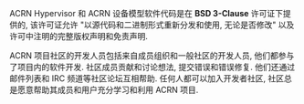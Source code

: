 
ACRN Hypervisor 和 ACRN 设备模型软件代码是在 **BSD 3-Clause** 许可证下提供的, 该许可证允许 "以源代码和二进制形式重新分发和使用, 无论是否修改" 以及许可中注明的完整版权声明和免责声明.

ACRN 项目社区的开发人员包括来自成员组织和一般社区的开发人员, 他们都参与了项目内的软件开发. 社区成员贡献和讨论想法, 提交错误和错误修复. 他们还通过邮件列表和 IRC 频道等社区论坛互相帮助. 任何人都可以加入开发者社区, 社区总是愿意帮助其成员和用户充分学习和利用 ACRN 项目.
